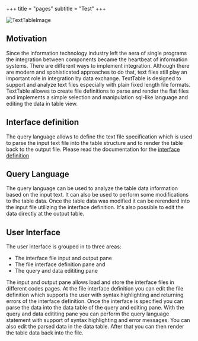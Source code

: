 +++
title = "pages"
subtitle = "Test"
+++

![TextTableImage](/images/Overview.png "{width='200'}")
## Motivation

Since the information technology industry left the aera of single programs the integration between components became the heartbeat of information systems. There are different ways to implement integration. Although there are modern and spohisticated approaches to do that, text files still play an important role in integration by data exchange.
TextTable is designed to support and analyze text files especially with plain fixed length file formats.
TextTable allowes to create file definitions to parse and render the flat files and implements a simple selection and manipulation sql-like language and editing the data in table view.
 
## Interface definition

The query language allows to define the text file specification which is used to parse the input text file into the table structure and to render the table back to the output file. Please read the documentation for the [interface definition](/page/interface_def)

## Query Language

The query language can be used to analyze the table data information based on the input text. It can also be used to perform some modifications to the table data. Once the table data was modified it can be rerenderd into the input file utilizing the interface definition. It's also possible to edit the data directly at the output table.

## User Interface
The user interface is grouped in to three areas:
- The interface file input and output pane
- The file interface definition pane and
- The query and data edititing pane

The input and output pane allows load and store the interface files in different codes pages. At the file interface definition you can edit the file definition which supports the user with syntax highlighting and returning errors of the interface definition. Once the interface is specified you can parse the data into the data table of the query and editing pane. With the query and data edititing pane you can perform the query language statement with support of syntax highlighting and error messages. You can also edit the parsed data in the data table. After that you can then render the table data back into the file. 